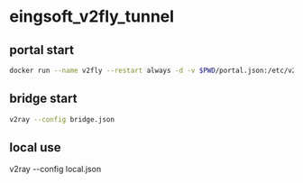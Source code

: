 # eingsoft_v2fly_tunnel
## portal start
```sh
docker run --name v2fly --restart always -d -v $PWD/portal.json:/etc/v2ray/config.json -p 4443:4443 v2fly/v2fly-core
```
## bridge start
```sh
v2ray --config bridge.json
```
## local use
v2ray --config local.json
